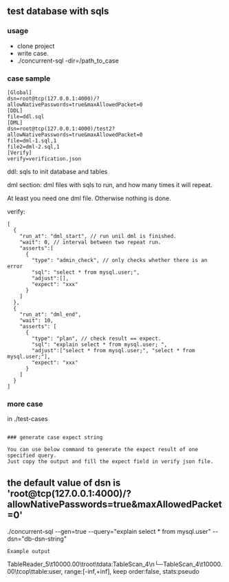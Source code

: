 ## test database with sqls

### usage
- clone project
- write case.
- ./concurrent-sql -dir=/path_to_case

### case sample

    [Global]
    dsn=root@tcp(127.0.0.1:4000)/?allowNativePasswords=true&maxAllowedPacket=0
    [DDL]
    file=ddl.sql
    [DML]
    dsn=root@tcp(127.0.0.1:4000)/test2?allowNativePasswords=true&maxAllowedPacket=0
    file=dml-1.sql,1
    file2=dml-2.sql,1
    [Verify]
    verify=verification.json

ddl: sqls to init database and tables

dml section: dml files with sqls to run, and how many times it will repeat. 

At least you need one dml file. Otherwise nothing is done.

verify: 

    [
      {
        "run_at": "dml_start", // run unil dml is finished.
        "wait": 0, // interval between two repeat run.
        "asserts":[
          {
            "type": "admin_check", // only checks whether there is an error
            "sql": "select * from mysql.user;",
            "adjust":[],
            "expect": "xxx"
          }
        ]
      },
      {
        "run_at": "dml_end",
        "wait": 10,
        "asserts": [
          {
            "type": "plan", // check result == expect.
            "sql": "explain select * from mysql.user; ",
            "adjust":["select * from mysql.user;", "select * from mysql.user;"],
            "expect": "xxx"
          }
        ]
      }
    ]
    
### more case
in ./test-cases
```
    
### generate case expect string

You can use below command to generate the expect result of one specified query.
Just copy the output and fill the expect field in verify json file.

```
## the default value of dsn is 'root@tcp(127.0.0.1:4000)/?allowNativePasswords=true&maxAllowedPacket=0'
./concurrent-sql --gen=true --query="explain select * from mysql.user" --dsn="db-dsn-string"
```
Example output
```
TableReader_5\t10000.00\troot\tdata:TableScan_4\n└─TableScan_4\t10000.00\tcop\ttable:user, range:[-inf,+inf], keep order:false, stats:pseudo
```